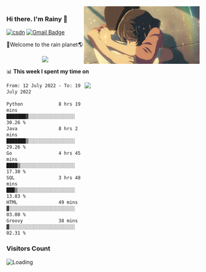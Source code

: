 <img  align='right' height="150" src="https://github.com/LikeRainDay/LikeRainDay/blob/master/pic/img_rain_1.gif?raw=true">



### Hi there. I'm Rainy :lemon:

[![csdn](https://img.shields.io/badge/-csdn-c14438?style=flat-square&logo=c&logoColor=white)](https://blog.csdn.net/qq_15807167)
[![Gmail Badge](https://img.shields.io/badge/-gmail-c14438?style=flat-square&logo=Gmail&logoColor=white&link=mailto:houshuai0816@gmail.com)](mailto:houshuai0816@gmail.com)

🚀Welcome to the rain planet🌎

<center>
<img align='center'  src="https://source.unsplash.com/random/1200x600">
</center>

📊 **This week I spent my time on**

<img align='right'   width="300" src="https://github-readme-stats.vercel.app/api?username=LikeRainDay&show_icons=true&title_color=fff&icon_color=79ff97&text_color=9f9f9f&bg_color=151515">

<!--START_SECTION:waka-->

```text
From: 12 July 2022 - To: 19 July 2022

Python             8 hrs 19 mins   ███████▓░░░░░░░░░░░░░░░░░   30.26 %
Java               8 hrs 2 mins    ███████▒░░░░░░░░░░░░░░░░░   29.26 %
Go                 4 hrs 45 mins   ████▒░░░░░░░░░░░░░░░░░░░░   17.30 %
SQL                3 hrs 48 mins   ███▒░░░░░░░░░░░░░░░░░░░░░   13.83 %
HTML               49 mins         ▓░░░░░░░░░░░░░░░░░░░░░░░░   03.00 %
Groovy             38 mins         ▓░░░░░░░░░░░░░░░░░░░░░░░░   02.31 %
```

<!--END_SECTION:waka-->

### Visitors Count
<img align="left" src = "https://profile-counter.glitch.me/LikeRainDay/count.svg" alt ="Loading">
